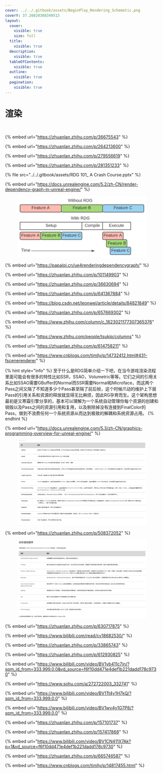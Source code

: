 ```yaml
---
cover: ../../.gitbook/assets/BeginPlay_Rendering_Schematic.png
coverY: 37.26820388349513
layout:
  cover:
    visible: true
    size: full
  title:
    visible: true
  description:
    visible: true
  tableOfContents:
    visible: true
  outline:
    visible: true
  pagination:
    visible: true
---
```


# 渲染

<figure><img src="../../.gitbook/assets/BeginPlay_Rendering_Schematic.png" alt=""><figcaption></figcaption></figure>

{% embed url="https://zhuanlan.zhihu.com/p/36675543" %}

{% embed url="https://zhuanlan.zhihu.com/p/264213600" %}

{% embed url="https://zhuanlan.zhihu.com/p/279556619" %}

{% embed url="https://zhuanlan.zhihu.com/p/281351233" %}

{% file src="../../.gitbook/assets/RDG 101_ A Crash Course.pptx" %}

{% embed url="https://docs.unrealengine.com/5.2/zh-CN/render-dependency-graph-in-unreal-engine/" %}

<figure><img src="../../.gitbook/assets/image (2).png" alt=""><figcaption></figcaption></figure>

{% embed url="https://papalqi.cn/ue4renderingdependencygraph/" %}

{% embed url="https://zhuanlan.zhihu.com/p/101149903" %}

{% embed url="https://zhuanlan.zhihu.com/p/36630694" %}

{% embed url="https://zhuanlan.zhihu.com/p/641367884" %}

{% embed url="https://blog.csdn.net/leonwei/article/details/84821849" %}

{% embed url="https://zhuanlan.zhihu.com/p/657669302" %}

{% embed url="https://www.zhihu.com/column/c_1623021177307365376" %}

{% embed url="https://www.zhihu.com/people/tsukip/columns" %}

{% embed url="https://zhuanlan.zhihu.com/p/614758211" %}

{% embed url="https://www.cnblogs.com/timlly/p/14732412.html#431-fscenerenderer" %}

{% hint style="info" %}
至于什么是RDG简单介绍一下吧，在当今游戏渲染流程里面可能会有很多的特性比如SSR，SSAO，Volumetric等等。它们之间的引用关系比如SSAO需要GBuffer的Normal而SSR需要Normal和Microface，而这两个Pass之间又隔了不知道多少个Pass甚至隔了前后帧，这个时候爪动的维护上下层Pass的引用关系和资源的释放就显得无比麻烦，因此RG孕育而生。这个架构思想最初是又寒霜引擎分享的，基本可以理解为一个系统自动管理你每个资源的创建和销毁以及Pass之间的资源引用和复用，以及剔除掉没有连接到FinalColor的Pass，做到不浪费任何一个系统资源从而达到极致的解耦和系统资源占用。
{% endhint %}

{% embed url="https://docs.unrealengine.com/5.3/zh-CN/graphics-programming-overview-for-unreal-engine/" %}

<figure><img src="../../.gitbook/assets/image (1).png" alt=""><figcaption></figcaption></figure>

{% embed url="https://zhuanlan.zhihu.com/p/508372052" %}

<figure><img src="../../.gitbook/assets/image (1) (1).png" alt=""><figcaption></figcaption></figure>

{% embed url="https://zhuanlan.zhihu.com/p/630717875" %}

{% embed url="https://www.bilibili.com/read/cv18682530/" %}

{% embed url="https://zhuanlan.zhihu.com/p/33865743" %}

{% embed url="https://zhuanlan.zhihu.com/p/612930825" %}

{% embed url="https://www.bilibili.com/video/BV1yb411c7in/?spm_id_from=333.999.0.0&vd_source=f6f10dd471e4def1b221dadd178c9730" %}

{% embed url="https://www.sohu.com/a/272722003_332741" %}

{% embed url="https://www.bilibili.com/video/BV1Tt4y1H7kQ/?spm_id_from=333.999.0.0" %}

{% embed url="https://www.bilibili.com/video/BV1wv4y1G7P8/?spm_id_from=333.999.0.0" %}

{% embed url="https://zhuanlan.zhihu.com/p/157101737" %}

{% embed url="https://zhuanlan.zhihu.com/p/157417868" %}

{% embed url="https://www.bilibili.com/video/BV1CN411X7Ak?p=1&vd_source=f6f10dd471e4def1b221dadd178c9730" %}

{% embed url="https://zhuanlan.zhihu.com/p/665746587" %}

{% embed url="https://www.cnblogs.com/timlly/p/14817455.html" %}
